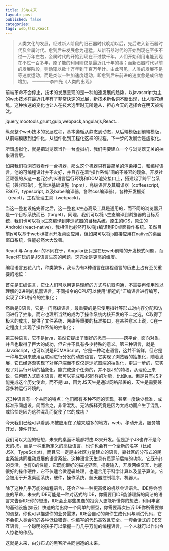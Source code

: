 ```yaml
---
title: JS与未来
layout: post
published: false
categories: 
tags: web,科幻,React
---
```


> 人类文化的发展，经过新人阶段的旧石器时代晚期以后，先后进入新石器时代及金属时代。愈到后来发展愈为迅猛。从新石器时代的开始到现在至多不过一万年左右，金属时代的开始到现在不过数千年，人们开始利用电能到现在不过一百多年，原子能的利用则仅是最近几十年的事；而新石器时代以前的发展阶段，则动辄以数十万年到千百万年计。由此可见，人类的发展不是等速度运动，而是类似一种加速度运动，即愈到后来前进的速度愈是成倍地增加。 ————李四光《人类的出现》


前端革命不会停止，技术的发展呈现的是一种加速发展的趋势，以javascript为主的web技术在最近几年有了非常快速的发展，新技术新名词不断出现，让人眼花缭乱。这种快速的变化也让人在技术选型时无所适从，担心今天的选择会在明天被淘汰。

jquery,mootools,grunt,gulp,webpack,angularjs,React...

纵观整个web技术的发展过程，基本遵循从静态到动态，从后端模版到前端模版，从前端模版到组件化，从组件化到工程化这样的过程。下一步的发展会是虚拟化。

所谓虚拟化，就是把浏览器当作一台虚拟机，我们需要建立一个与浏览器无关的抽象语言层。

如果我们将浏览器看作一台机器，那么这个机器只有最简单的渲染接口，和编程语言，他的可编程设计并不友好，并且存在着“操作系统”间的不兼容的现象。开发社区顽强的从这一套冗杂的js语言运行环境和DOM渲染接口上，搭建起了跨平台系统（兼容框架），包管理基础设施（npm），高级语言及其编译器（coffeescript, ES6/7，typescript, 以及babel编译器，各种css编译器），各种开发框架（react），工程管理工具（webpack）。

当这一整套设施完善之后，这一整套js生态高级工具是通用的，而不同的浏览器只是一个目标系统而已（target）。同理，我们可以将js生态编译到浏览器的目标系统，我们也可以将js生态编译到非浏览器的目标系统，原生的iOS，原生的Android (react-native)，我相信也必然可以将js编译到PC桌面操作系统。虽然目前js可以基于webkit技术开发桌面应用，但如果可以将js直接应用在native的桌面窗口系统，性能必然大大改善。

React 与 Angular 的不同在于，Angular还只是在玩web前端的开发模式问题，而React在玩的是JS语言生态的问题，这完全是更高的维度。

编程语言五花八门，种类繁多，我认为有3种语言在编程语言的历史上占有至关重要的地位：

首先是汇编语言，它让人们可以用更易理解的方式与机器沟通，不需要再使用难以理解的2进制的机器语言，不同指令的CPU可以使用“相近的”汇编语言进行编写，实现了CPU指令的抽象化；

然后是C语言，它是一门高级语言，最重要的是它使用指针等形式对内存分配和访问进行了抽象，而它也理所当然的成为了操作系统内核开发的不二之选，C取得了极大的成功，提供了文件系统、网络等重要的标准接口，在某种意义上说，C在一定程度上实现了操作系统的抽象化；

第三种语言，它不是java，虽然它提出了很好的愿景————跨平台，面向对象，并且也取得了巨大的成功，但它并不具有多少特殊的意义。第三种语言，就是JavaScript，也可以说是ECMAScript，它是一种动态语言，这并不新鲜，但它是一种与生俱来使用互联网进行分发的动态语言，它实现了浏览器的抽象化，随着发展，它已经逐渐实现了对客户端而不仅仅是浏览器端的抽象化，更进一步的，它实现了对运行环境的抽象化。能完成这个任务的，并不是JS的特权，从理论上来说，任何嵌入式脚本语言，都可以完成和JS同样的功能，比如lua。但是只有JS才能完成这个历史使命，而不是lua，因为JS天生是通过网络部署的，天生是需要兼容多种运行环境的。

这3种语言有一个共同的特点：他们都有多种不同的实现，甚至一度缺少标准，或标准形同虚设。简而言之，非常混乱。无法解释究竟是因为太成功而产生了混乱，或恰恰是因为这种混乱而促使了它的成功？

今天我们已经可以看到JS被应用在了越来越多的地方，web，移动开发，服务端开发，硬件开发。

我们可以大胆的畅想，未来的桌面环境都将由JS来开发。但是那个JS也许不是今天的JS，而是一种重新定义的高级语言，也许也会有一个全新的名字（比如JSX，TypeScript），而且它一定是由社区力量建立的语言，靠社区的分布式的民主系统共同推动发展的语言系统。这种语言天生具有贯穿前后端的功能，它既有js的灵活，也有C的性能，它既能很好的描述界面，捕捉输入，开发网络交互，也能很好的操作硬件，它不仅适合做逻辑处理，也适合用于科学计算以及量子算法。它会被用于开发桌面系统，硬件，操作系统，航天器控制程序，机器人。

除了这种几乎万能的编程语言，还会产生一种更高级的机器会话语言。IDE将会彻底的革命，未来的IDE可能是一种对话式的IDE，你需要用IDE能够理解的简洁的语言来告诉IDE你的想法，IDE会比那些愚蠢的投资人更能听懂你的想法，利用丰富的基础设施(如云）快速的给出你一个简单的原型，你需要再次告诉IDE你所需要做的调整，你也可以描述你的业务需求，IDE会自动的帮你生成代码与测试代码，它不会犯人类会犯的各种低级错误。你编写的代码高效且安全。一套会话式的IDE交互语言。一个聪明的孩子可以掌握一门几乎万能的编程语言，一个人就可以作出令人惊艳的作品。

这就是未来，由分布式的黑客所共同创造的未来。

